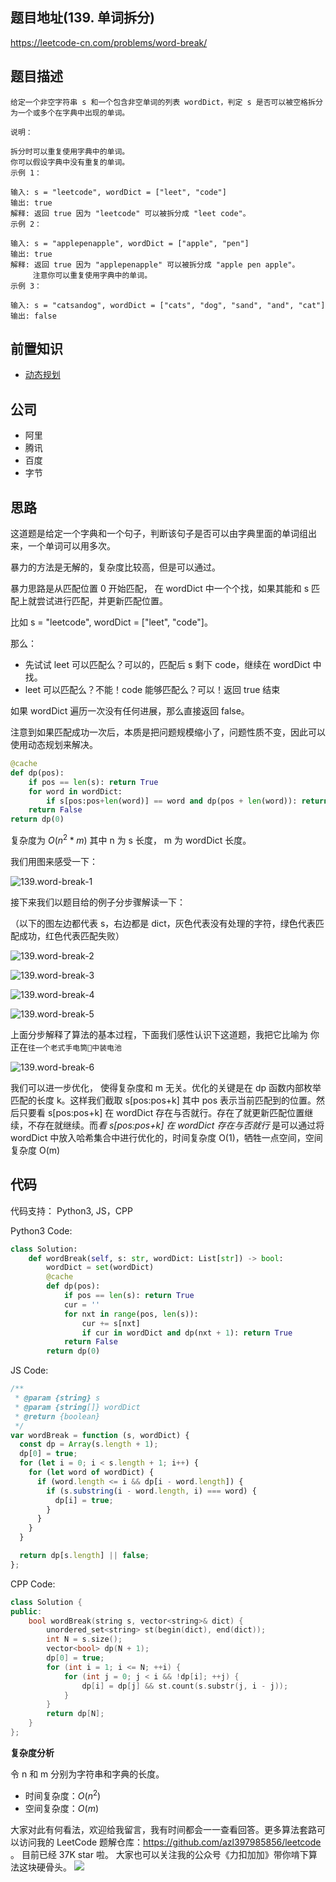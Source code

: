 ## 题目地址(139. 单词拆分)

https://leetcode-cn.com/problems/word-break/

## 题目描述

```
给定一个非空字符串 s 和一个包含非空单词的列表 wordDict，判定 s 是否可以被空格拆分为一个或多个在字典中出现的单词。

说明：

拆分时可以重复使用字典中的单词。
你可以假设字典中没有重复的单词。
示例 1：

输入: s = "leetcode", wordDict = ["leet", "code"]
输出: true
解释: 返回 true 因为 "leetcode" 可以被拆分成 "leet code"。
示例 2：

输入: s = "applepenapple", wordDict = ["apple", "pen"]
输出: true
解释: 返回 true 因为 "applepenapple" 可以被拆分成 "apple pen apple"。
     注意你可以重复使用字典中的单词。
示例 3：

输入: s = "catsandog", wordDict = ["cats", "dog", "sand", "and", "cat"]
输出: false

```

## 前置知识

- [动态规划](https://github.com/azl397985856/leetcode/blob/master/thinkings/dynamic-programming.md)

## 公司

- 阿里
- 腾讯
- 百度
- 字节

## 思路

这道题是给定一个字典和一个句子，判断该句子是否可以由字典里面的单词组出来，一个单词可以用多次。

暴力的方法是无解的，复杂度比较高，但是可以通过。

暴力思路是从匹配位置 0 开始匹配， 在 wordDict 中一个个找，如果其能和 s 匹配上就尝试进行匹配，并更新匹配位置。

比如 s = "leetcode", wordDict = ["leet", "code"]。

那么：

- 先试试 leet 可以匹配么？可以的，匹配后 s 剩下 code，继续在 wordDict 中找。
- leet 可以匹配么？不能！code 能够匹配么？可以！返回 true 结束

如果 wordDict 遍历一次没有任何进展，那么直接返回 false。

注意到如果匹配成功一次后，本质是把问题规模缩小了，问题性质不变，因此可以使用动态规划来解决。

```py
@cache
def dp(pos):
    if pos == len(s): return True
    for word in wordDict:
        if s[pos:pos+len(word)] == word and dp(pos + len(word)): return True
    return False
return dp(0)
```

复杂度为 $O(n^2 * m)$ 其中 n 为 s 长度， m 为 wordDict 长度。

我们用图来感受一下：

![139.word-break-1](https://p.ipic.vip/5b21ws.jpg)

接下来我们以题目给的例子分步骤解读一下：

（以下的图左边都代表 s，右边都是 dict，灰色代表没有处理的字符，绿色代表匹配成功，红色代表匹配失败）

![139.word-break-2](https://p.ipic.vip/j3tv58.jpg)

![139.word-break-3](https://p.ipic.vip/b19e31.jpg)

![139.word-break-4](https://p.ipic.vip/dqxyvj.jpg)

![139.word-break-5](https://p.ipic.vip/w4t8bo.jpg)

上面分步解释了算法的基本过程，下面我们感性认识下这道题，我把它比喻为
你正在`往一个老式手电筒🔦中装电池`

![139.word-break-6](https://p.ipic.vip/yu4j2f.jpg)

我们可以进一步优化， 使得复杂度和 m 无关。优化的关键是在 dp 函数内部枚举匹配的长度 k。这样我们截取 s[pos:pos+k] 其中 pos 表示当前匹配到的位置。然后只要看 s[pos:pos+k]  在 wordDict 存在与否就行。存在了就更新匹配位置继续，不存在就继续。而*看 s[pos:pos+k]  在 wordDict 存在与否就行* 是可以通过将 wordDict 中放入哈希集合中进行优化的，时间复杂度 O(1)，牺牲一点空间，空间复杂度 O(m)

## 代码

代码支持： Python3, JS，CPP

Python3 Code:

```py
class Solution:
    def wordBreak(self, s: str, wordDict: List[str]) -> bool:
        wordDict = set(wordDict)
        @cache
        def dp(pos):
            if pos == len(s): return True
            cur = ''
            for nxt in range(pos, len(s)):
                cur += s[nxt]
                if cur in wordDict and dp(nxt + 1): return True
            return False
        return dp(0)
```

JS Code:

```js
/**
 * @param {string} s
 * @param {string[]} wordDict
 * @return {boolean}
 */
var wordBreak = function (s, wordDict) {
  const dp = Array(s.length + 1);
  dp[0] = true;
  for (let i = 0; i < s.length + 1; i++) {
    for (let word of wordDict) {
      if (word.length <= i && dp[i - word.length]) {
        if (s.substring(i - word.length, i) === word) {
          dp[i] = true;
        }
      }
    }
  }

  return dp[s.length] || false;
};
```

CPP Code:

```cpp
class Solution {
public:
    bool wordBreak(string s, vector<string>& dict) {
        unordered_set<string> st(begin(dict), end(dict));
        int N = s.size();
        vector<bool> dp(N + 1);
        dp[0] = true;
        for (int i = 1; i <= N; ++i) {
            for (int j = 0; j < i && !dp[i]; ++j) {
                dp[i] = dp[j] && st.count(s.substr(j, i - j));
            }
        }
        return dp[N];
    }
};

```

**复杂度分析**

令 n 和 m 分别为字符串和字典的长度。

- 时间复杂度：$O(n ^ 2)$
- 空间复杂度：$O(m)$

大家对此有何看法，欢迎给我留言，我有时间都会一一查看回答。更多算法套路可以访问我的 LeetCode 题解仓库：https://github.com/azl397985856/leetcode 。 目前已经 37K star 啦。
大家也可以关注我的公众号《力扣加加》带你啃下算法这块硬骨头。
![](https://p.ipic.vip/zxdbe9.jpg)
